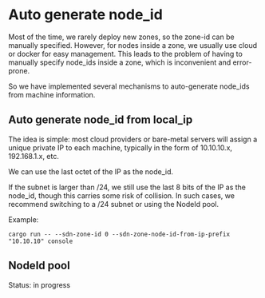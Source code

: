 # Auto generate node_id

Most of the time, we rarely deploy new zones, so the zone-id can be manually specified. However, for nodes inside a zone, we usually use cloud or docker for easy management. This leads to the problem of having to manually specify node_ids inside a zone, which is inconvenient and error-prone.

So we have implemented several mechanisms to auto-generate node_ids from machine information.

## Auto generate node_id from local_ip

The idea is simple: most cloud providers or bare-metal servers will assign a unique private IP to each machine, typically in the form of 10.10.10.x, 192.168.1.x, etc.

We can use the last octet of the IP as the node_id.

If the subnet is larger than /24, we still use the last 8 bits of the IP as the node_id, though this carries some risk of collision. In such cases, we recommend switching to a /24 subnet or using the NodeId pool.

Example:
```
cargo run -- --sdn-zone-id 0 --sdn-zone-node-id-from-ip-prefix "10.10.10" console
```

## NodeId pool

Status: in progress
